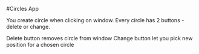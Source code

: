 #Circles App

You create circle when clicking on window. Every circle has 2 buttons - delete or change.

Delete button removes circle from window
Change button let you pick new position for a chosen circle
